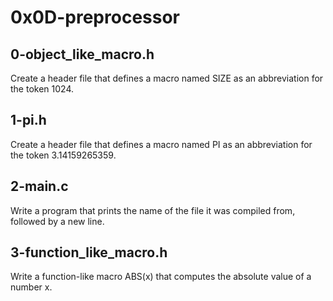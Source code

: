 # 0x0D-preprocessor #

## 0-object_like_macro.h ##

Create a header file that defines a macro named SIZE as an abbreviation for the token 1024.

## 1-pi.h ##

Create a header file that defines a macro named PI as an abbreviation for the token 3.14159265359.

## 2-main.c ##

Write a program that prints the name of the file it was compiled from, followed by a new line.

## 3-function_like_macro.h ##

Write a function-like macro ABS(x) that computes the absolute value of a number x.


